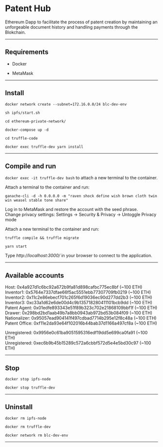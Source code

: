 # Patent Hub

Ethereum Dapp to facilitate the process of patent creation by maintaining an unforgeable document history and handling payments through the Blokchain.

---------------------------------------------------------------------------------------------------------

## Requirements

*   Docker

*   MetaMask

---------------------------------------------------------------------------------------------------------

## Install

```
docker network create --subnet=172.16.0.0/24 blc-dev-env

sh ipfs/start.sh

cd ethereum-private-network/

docker-compose up -d

cd truffle-code

docker exec truffle-dev yarn install
```

---------------------------------------------------------------------------------------------------------

## Compile and run

`docker exec -it truffle-dev bash` to attach a new terminal to the container.

Attach a terminal to the container and run:
```
ganache-cli -d -h 0.0.0.0 -m "raven shock define wish brown cloth twin win weasel stable tone share"
```

Log in to MetaMask and restore the account with the seed phrase.  
Change privacy settings: Settings -> Security & Privacy -> Untoggle Privacy mode

Attach a new terminal to the container and run:
```
truffle compile && truffle migrate

yarn start
```
Type *http://localhost:3000/* in your browser to connect to the application.

---------------------------------------------------------------------------------------------------------

## Available accounts

Host:         0x4a927d1c6bc92a672b9fa81d898cafbc775ec8bf (~100 ETH)  
Inventor1:    0x5764e7337dfae66f5ac5551ebb77307709fb0219 (~100 ETH)  
Inventor2:    0x11c2e86ebecf701c265f6d19036ec90d277dd2b3 (~100 ETH)  
Inventor3:    0xc33a1d62e6de00d4c9b135718280411101bcb9dd (~100 ETH)  
Patent Agent: 0x01edfe893343e51f89b323c702e21868109bbf1f (~100 ETH)  
Drawer:       0x298bd2bd1aab49b7a8bb0943ab972bd53b084f09 (~100 ETH)  
Nationalizer: 0x95057ead904141f497cdbad7714b295e12f8c48a (~100 ETH)  
Patent Office: 0xf11e2da93e64f102016b44bab37d1166a497cf8a (~100 ETH)  

Unregistered: 0x9956e0c61ba9051595316edf19dd5e699ca0fa91 (~100 ETH)  
Unregistered: 0xec6b9b45b15289c572a6cbbf572d5e4e5bd30c97 (~100 ETH)  

---------------------------------------------------------------------------------------------------------

## Stop

```
docker stop ipfs-node

docker stop truffle-dev
```

---------------------------------------------------------------------------------------------------------

## Uninstall

```
docker rm ipfs-node

docker rm truffle-dev

docker network rm blc-dev-env
```

---------------------------------------------------------------------------------------------------------
